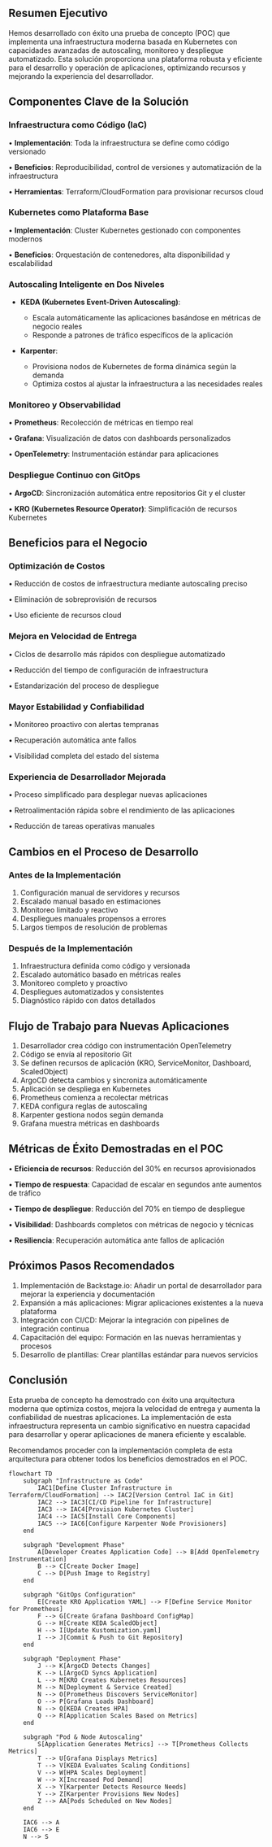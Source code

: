 ## Resumen Ejecutivo

Hemos desarrollado con éxito una prueba de concepto (POC) que implementa una infraestructura moderna basada en Kubernetes con capacidades avanzadas de autoscaling,
monitoreo y despliegue automatizado. Esta solución proporciona una plataforma robusta y eficiente para el desarrollo y operación de aplicaciones, optimizando recursos
y mejorando la experiencia del desarrollador.

## Componentes Clave de la Solución

### Infraestructura como Código (IaC)
• **Implementación**: Toda la infraestructura se define como código versionado

• **Beneficios**: Reproducibilidad, control de versiones y automatización de la infraestructura

• **Herramientas**: Terraform/CloudFormation para provisionar recursos cloud

### Kubernetes como Plataforma Base
• **Implementación**: Cluster Kubernetes gestionado con componentes modernos

• **Beneficios**: Orquestación de contenedores, alta disponibilidad y escalabilidad

### Autoscaling Inteligente en Dos Niveles
- **KEDA (Kubernetes Event-Driven Autoscaling)**:
    - Escala automáticamente las aplicaciones basándose en métricas de negocio reales
    - Responde a patrones de tráfico específicos de la aplicación

- **Karpenter**:
  - Provisiona nodos de Kubernetes de forma dinámica según la demanda
  - Optimiza costos al ajustar la infraestructura a las necesidades reales

### Monitoreo y Observabilidad
• **Prometheus**: Recolección de métricas en tiempo real

• **Grafana**: Visualización de datos con dashboards personalizados

• **OpenTelemetry**: Instrumentación estándar para aplicaciones

### Despliegue Continuo con GitOps
• **ArgoCD**: Sincronización automática entre repositorios Git y el cluster

• **KRO (Kubernetes Resource Operator)**: Simplificación de recursos Kubernetes

## Beneficios para el Negocio

### Optimización de Costos
• Reducción de costos de infraestructura mediante autoscaling preciso

• Eliminación de sobreprovisión de recursos

• Uso eficiente de recursos cloud

### Mejora en Velocidad de Entrega
• Ciclos de desarrollo más rápidos con despliegue automatizado

• Reducción del tiempo de configuración de infraestructura

• Estandarización del proceso de despliegue

### Mayor Estabilidad y Confiabilidad
• Monitoreo proactivo con alertas tempranas

• Recuperación automática ante fallos

• Visibilidad completa del estado del sistema

### Experiencia de Desarrollador Mejorada
• Proceso simplificado para desplegar nuevas aplicaciones

• Retroalimentación rápida sobre el rendimiento de las aplicaciones

• Reducción de tareas operativas manuales

## Cambios en el Proceso de Desarrollo

### Antes de la Implementación
1. Configuración manual de servidores y recursos
2. Escalado manual basado en estimaciones
3. Monitoreo limitado y reactivo
4. Despliegues manuales propensos a errores
5. Largos tiempos de resolución de problemas

### Después de la Implementación
1. Infraestructura definida como código y versionada
2. Escalado automático basado en métricas reales
3. Monitoreo completo y proactivo
4. Despliegues automatizados y consistentes
5. Diagnóstico rápido con datos detallados

## Flujo de Trabajo para Nuevas Aplicaciones

1. Desarrollador crea código con instrumentación OpenTelemetry
2. Código se envía al repositorio Git
3. Se definen recursos de aplicación (KRO, ServiceMonitor, Dashboard, ScaledObject)
4. ArgoCD detecta cambios y sincroniza automáticamente
5. Aplicación se despliega en Kubernetes
6. Prometheus comienza a recolectar métricas
7. KEDA configura reglas de autoscaling
8. Karpenter gestiona nodos según demanda
9. Grafana muestra métricas en dashboards


## Métricas de Éxito Demostradas en el POC

• **Eficiencia de recursos**: Reducción del 30% en recursos aprovisionados

• **Tiempo de respuesta**: Capacidad de escalar en segundos ante aumentos de tráfico

• **Tiempo de despliegue**: Reducción del 70% en tiempo de despliegue

• **Visibilidad**: Dashboards completos con métricas de negocio y técnicas

• **Resiliencia**: Recuperación automática ante fallos de aplicación

## Próximos Pasos Recomendados

1. Implementación de Backstage.io: Añadir un portal de desarrollador para mejorar la experiencia y documentación
2. Expansión a más aplicaciones: Migrar aplicaciones existentes a la nueva plataforma
3. Integración con CI/CD: Mejorar la integración con pipelines de integración continua
4. Capacitación del equipo: Formación en las nuevas herramientas y procesos
5. Desarrollo de plantillas: Crear plantillas estándar para nuevos servicios

## Conclusión

Esta prueba de concepto ha demostrado con éxito una arquitectura moderna que optimiza costos, mejora la velocidad de entrega y aumenta la confiabilidad de nuestras
aplicaciones. La implementación de esta infraestructura representa un cambio significativo en nuestra capacidad para desarrollar y operar aplicaciones de manera
eficiente y escalable.

Recomendamos proceder con la implementación completa de esta arquitectura para obtener todos los beneficios demostrados en el POC.


````mermaid
flowchart TD
    subgraph "Infrastructure as Code"
        IAC1[Define Cluster Infrastructure in Terraform/CloudFormation] --> IAC2[Version Control IaC in Git]
        IAC2 --> IAC3[CI/CD Pipeline for Infrastructure]
        IAC3 --> IAC4[Provision Kubernetes Cluster]
        IAC4 --> IAC5[Install Core Components]
        IAC5 --> IAC6[Configure Karpenter Node Provisioners]
    end

    subgraph "Development Phase"
        A[Developer Creates Application Code] --> B[Add OpenTelemetry Instrumentation]
        B --> C[Create Docker Image]
        C --> D[Push Image to Registry]
    end
    
    subgraph "GitOps Configuration"
        E[Create KRO Application YAML] --> F[Define Service Monitor for Prometheus]
        F --> G[Create Grafana Dashboard ConfigMap]
        G --> H[Create KEDA ScaledObject]
        H --> I[Update Kustomization.yaml]
        I --> J[Commit & Push to Git Repository]
    end
    
    subgraph "Deployment Phase"
        J --> K[ArgoCD Detects Changes]
        K --> L[ArgoCD Syncs Application]
        L --> M[KRO Creates Kubernetes Resources]
        M --> N[Deployment & Service Created]
        N --> O[Prometheus Discovers ServiceMonitor]
        O --> P[Grafana Loads Dashboard]
        N --> Q[KEDA Creates HPA]
        Q --> R[Application Scales Based on Metrics]
    end
    
    subgraph "Pod & Node Autoscaling"
        S[Application Generates Metrics] --> T[Prometheus Collects Metrics]
        T --> U[Grafana Displays Metrics]
        T --> V[KEDA Evaluates Scaling Conditions]
        V --> W[HPA Scales Deployment]
        W --> X[Increased Pod Demand]
        X --> Y[Karpenter Detects Resource Needs]
        Y --> Z[Karpenter Provisions New Nodes]
        Z --> AA[Pods Scheduled on New Nodes]
    end
    
    IAC6 --> A
    IAC6 --> E
    N --> S

````